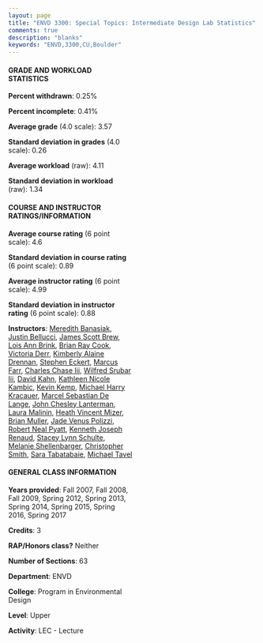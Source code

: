 ```yaml
---
layout: page
title: "ENVD 3300: Special Topics: Intermediate Design Lab Statistics"
comments: true
description: "blanks"
keywords: "ENVD,3300,CU,Boulder"
---
```

<head>
<script src="https://ajax.googleapis.com/ajax/libs/jquery/2.1.3/jquery.min.js"></script>
<script src="https://dl.dropboxusercontent.com/s/pc42nxpaw1ea4o9/highcharts.js?dl=0"></script>
<!-- <script src="../assets/js/highcharts.js"></script> -->
<style type="text/css">@font-face {
	font-family: "Bebas Neue";
	src: url(https://www.filehosting.org/file/details/544349/BebasNeue Regular.otf) format("opentype");
	}
	h1.Bebas { 
		font-family: "Bebas Neue", Verdana, Tahoma;
	}
</style>
</head>
<body>
	<div id="container" style="float: right; width: 45%; height: 88%; margin-left: 2.5%; margin-right: 2.5%;"></div>
	<script language="JavaScript">
		$(document).ready(function() {
		var chart = {type: 'column'};
		var title = {text: 'Grade Distribution'};
		var xAxis = {categories: ['A','B','C','D','F'],crosshair: true};
		var yAxis = {min: 0,title: {text: 'Percentage'}};
		var tooltip = {headerFormat: '<center><b><span style="font-size:20px">{point.key}</span></b></center>',
		               pointFormat: '<td style="padding:0"><b>{point.y:.1f}%</b></td>',
		               footerFormat: '</table>',shared: true,useHTML: true};
		var plotOptions = {column: {pointPadding: 0.0,borderWidth: 0}};  
		var credits = {enabled: false};var series= [{name: 'Percent',data: [68.12,28.64,2.6,0.0,0.64,]}];
		var json = {};
		json.chart = chart;
		json.title = title;
		json.tooltip = tooltip;
		json.xAxis = xAxis;
		json.yAxis = yAxis;  
		json.series = series;
		json.plotOptions = plotOptions;  
		json.credits = credits;
		$('#container').highcharts(json);
	});
	</script>
</body>
			   
#### GRADE AND WORKLOAD STATISTICS

**Percent withdrawn**: 0.25%

**Percent incomplete**: 0.41%

**Average grade** (4.0 scale): 3.57

**Standard deviation in grades** (4.0 scale): 0.26

**Average workload** (raw): 4.11

**Standard deviation in workload** (raw): 1.34

#### COURSE AND INSTRUCTOR RATINGS/INFORMATION

**Average course rating** (6 point scale): 4.6

**Standard deviation in course rating** (6 point scale): 0.89

**Average instructor rating** (6 point scale): 4.99

**Standard deviation in instructor rating** (6 point scale): 0.88

**Instructors**: <a href='../../instructors/Meredith_Banasiak'>Meredith Banasiak</a>, <a href='../../instructors/Justin_Bellucci'>Justin Bellucci</a>, <a href='../../instructors/James_Scott_Brew'>James Scott Brew</a>, <a href='../../instructors/Lois_Ann_Brink'>Lois Ann Brink</a>, <a href='../../instructors/Brian_Ray_Cook'>Brian Ray Cook</a>, <a href='../../instructors/Victoria_Derr'>Victoria Derr</a>, <a href='../../instructors/Kimberly_Alaine_Drennan'>Kimberly Alaine Drennan</a>, <a href='../../instructors/Stephen_Eckert'>Stephen Eckert</a>, <a href='../../instructors/Marcus_Farr'>Marcus Farr</a>, <a href='../../instructors/Charles_Chase_Iii'>Charles Chase Iii</a>, <a href='../../instructors/Wilfred_Srubar_Iii'>Wilfred Srubar Iii</a>, <a href='../../instructors/David_Kahn'>David Kahn</a>, <a href='../../instructors/Kathleen_Nicole_Kambic'>Kathleen Nicole Kambic</a>, <a href='../../instructors/Kevin_Kemp'>Kevin Kemp</a>, <a href='../../instructors/Michael_Harry_Kracauer'>Michael Harry Kracauer</a>, <a href='../../instructors/Marcel_Sebastian_De_Lange'>Marcel Sebastian De Lange</a>, <a href='../../instructors/John_Chesley_Lanterman'>John Chesley Lanterman</a>, <a href='../../instructors/Laura_Malinin'>Laura Malinin</a>, <a href='../../instructors/Heath_Vincent_Mizer'>Heath Vincent Mizer</a>, <a href='../../instructors/Brian_Muller'>Brian Muller</a>, <a href='../../instructors/Jade_Venus_Polizzi'>Jade Venus Polizzi</a>, <a href='../../instructors/Robert_Neal_Pyatt'>Robert Neal Pyatt</a>, <a href='../../instructors/Kenneth_Joseph_Renaud'>Kenneth Joseph Renaud</a>, <a href='../../instructors/Stacey_Lynn_Schulte'>Stacey Lynn Schulte</a>, <a href='../../instructors/Melanie_Shellenbarger'>Melanie Shellenbarger</a>, <a href='../../instructors/Christopher_Smith'>Christopher Smith</a>, <a href='../../instructors/Sara_Tabatabaie'>Sara Tabatabaie</a>, <a href='../../instructors/Michael_Tavel'>Michael Tavel</a>

#### GENERAL CLASS INFORMATION

**Years provided**: Fall 2007, Fall 2008, Fall 2009, Spring 2012, Spring 2013, Spring 2014, Spring 2015, Spring 2016, Spring 2017

**Credits**: 3

**RAP/Honors class?** Neither

**Number of Sections**: 63

**Department**: ENVD

**College**: Program in Environmental Design

**Level**: Upper

**Activity**: LEC - Lecture
